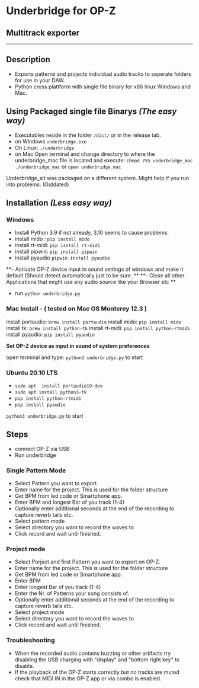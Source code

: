 # Underbridge for OP-Z
## Multitrack exporter
---

## Description

- Exports patterns and projects individual audio tracks to seperate folders for use in your DAW.
- Python cross plattform with single file binary for x86 linux Windows and Mac.

## Using Packaged single file Binarys _(The easy way)_

- Executables reside in the folder `/dist/` or in the release tab.
- on Windows
    ``underbridge.exe``
- On Linux:
    ``./underbridge``
- on Mac
Open terminal and change directory to where the underbridge_mac file is located and execute:
    ``chmod 755 underbridge_mac``
    ``./underbridge_mac`` or ``open underbridge_mac``

Underbridge_alt was packaged on a different system. Might help if you run into problems. (Outdated)

## Installation _(Less easy way)_

### Windows

- Install Python 3.9 if not already, 3.10 seems to cause problems.
- install mido :  `pip install mido`
- install rt-midi: `pip isntall rt-midi`
- install pipwin: `pip install pipwin`
- install pyaudio `pipwin install pyaudio`

**- Activate OP-Z device input in sound settings of windows and make it default (Should detect automatically just to be sure. **
**- Close all other Applications that might use any audio source like your Browser etc **

- run `python underbridge.py`

### Mac Install - ( tested on Mac OS Monterey 12.3 )

install portaudio: `brew install portaudio`
install mido: `pip install mido`
install tk: `brew install python-tk`
install rt-midi: `pip install python-rtmidi`
install pyaudio: `pip install pyaudio`

**Set OP-Z device as input in sound of system preferences**

open terminal and type: `python3 underbridge.py` to start

### Ubuntu 20.10 LTS

- `sudo apt  install portaudio19-dev`
- `sudo apt install python3-tk`
- `pip install python-rtmidi`
- `pip install pyaudio`

`python3 underbridge.py` to start

## Steps

- connect OP-Z via USB
- Run underbridge

### Single Pattern Mode

- Select Pattern you want to export
- Enter name for the project. This is used for the folder structure
- Get BPM from led code or Smartphone app.
- Enter BPM and longest Bar of you track (1-4)
- Optionally enter additional seconds at the end of the recording to capture reverb tails etc.
- Select pattern mode
- Select directory you want to record the waves to
- Click record and wait until finished.

### Project mode

- Select Porject and first Pattern you want to export on OP-Z.
- Enter name for the project. This is used for the folder structure
- Get BPM from led code or Smartphone app.
- Enter BPM
- Enter longest Bar of you track (1-4)
- Enter the Nr. of Patterns your song consists of.
- Optionally enter additional seconds at the end of the recording to capture reverb tails etc.
- Select project mode
- Select directory you want to record the waves to
- Click record and wait until finished.

### Troubleshooting
- When the recorded audio contains buzzing or other artifacts try disabling the USB charging with "display" and "bottom right key" to disable.
- If the playback of the OP-Z starts correctly but no tracks are muted check that MIDI IN in the OP-Z app or via combo is enabled.
